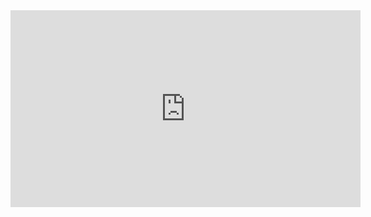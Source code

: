 <iframe width="560" height="315" src="https://www.youtube.com/embed/F2tfHPWlik4" title="YouTube video player" frameborder="0" allow="accelerometer; autoplay; clipboard-write; encrypted-media; gyroscope; picture-in-picture" allowfullscreen></iframe>
